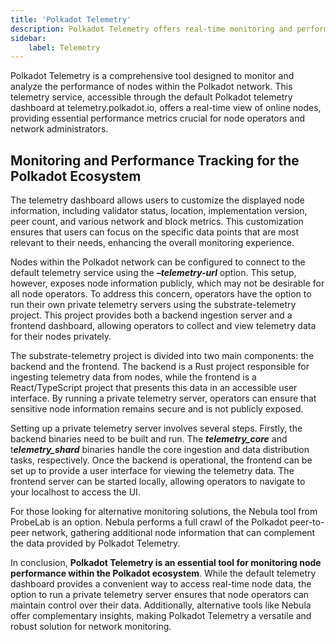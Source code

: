 ```yaml
---
title: 'Polkadot Telemetry'
description: Polkadot Telemetry offers real-time monitoring and performance tracking for Polkadot network nodes with customizable metrics.
sidebar:   
    label: Telemetry
---
```


Polkadot Telemetry is a comprehensive tool designed to monitor and analyze the performance of nodes within the Polkadot network. This telemetry service, accessible through the default Polkadot telemetry dashboard at telemetry.polkadot.io, offers a real-time view of online nodes, providing essential performance metrics crucial for node operators and network administrators.

## Monitoring and Performance Tracking for the Polkadot Ecosystem
The telemetry dashboard allows users to customize the displayed node information, including validator status, location, implementation version, peer count, and various network and block metrics. This customization ensures that users can focus on the specific data points that are most relevant to their needs, enhancing the overall monitoring experience.

Nodes within the Polkadot network can be configured to connect to the default telemetry service using the ***–telemetry-url*** option. This setup, however, exposes node information publicly, which may not be desirable for all node operators. To address this concern, operators have the option to run their own private telemetry servers using the substrate-telemetry project. This project provides both a backend ingestion server and a frontend dashboard, allowing operators to collect and view telemetry data for their nodes privately.

The substrate-telemetry project is divided into two main components: the backend and the frontend. The backend is a Rust project responsible for ingesting telemetry data from nodes, while the frontend is a React/TypeScript project that presents this data in an accessible user interface. By running a private telemetry server, operators can ensure that sensitive node information remains secure and is not publicly exposed.

Setting up a private telemetry server involves several steps. Firstly, the backend binaries need to be built and run. The ***telemetry\_core*** and t***elemetry\_shard*** binaries handle the core ingestion and data distribution tasks, respectively. Once the backend is operational, the frontend can be set up to provide a user interface for viewing the telemetry data. The frontend server can be started locally, allowing operators to navigate to your localhost to access the UI.

For those looking for alternative monitoring solutions, the Nebula tool from ProbeLab is an option. Nebula performs a full crawl of the Polkadot peer-to-peer network, gathering additional node information that can complement the data provided by Polkadot Telemetry.

In conclusion, **Polkadot Telemetry is an essential tool for monitoring node performance within the Polkadot ecosystem**. While the default telemetry dashboard provides a convenient way to access real-time node data, the option to run a private telemetry server ensures that node operators can maintain control over their data. Additionally, alternative tools like Nebula offer complementary insights, making Polkadot Telemetry a versatile and robust solution for network monitoring.
